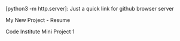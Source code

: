[python3 -m http.server]:   Just a quick link for github browser server

My New Project - Resume

Code Institute Mini Project 1